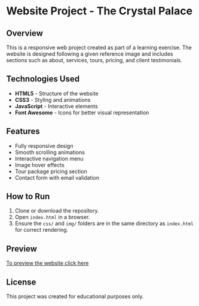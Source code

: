 # Website Project - The Crystal Palace

## Overview

This is a responsive web project created as part of a learning exercise. The website is designed following a given reference image and includes sections such as about, services, tours, pricing, and client testimonials.

## Technologies Used

- **HTML5** - Structure of the website
- **CSS3** - Styling and animations
- **JavaScript** - Interactive elements
- **Font Awesome** - Icons for better visual representation


## Features

- Fully responsive design
- Smooth scrolling animations
- Interactive navigation menu
- Image hover effects
- Tour package pricing section
- Contact form with email validation

## How to Run

1. Clone or download the repository.
2. Open `index.html` in a browser.
3. Ensure the `css/` and `img/` folders are in the same directory as `index.html` for correct rendering.

## Preview

[To preview the website click here](https://20dinara03.github.io/Website-Project---The-Crystal-Palace-VUT_FIT/)

## License

This project was created for educational purposes only.
